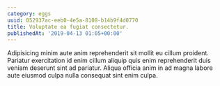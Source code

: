 ```yaml
---
category: eggs
uuid: 052937ac-eeb0-4e5a-8108-b14b9f4d0770
title: Voluptate ea fugiat consectetur.
publishedAt: '2019-04-13 01:05+00:00'
---
```


Adipisicing minim aute anim reprehenderit sit mollit eu cillum proident. Pariatur exercitation id enim cillum aliquip quis enim reprehenderit duis veniam deserunt sint ad pariatur. Aliqua officia anim in ad magna labore aute eiusmod culpa nulla consequat sint enim culpa.